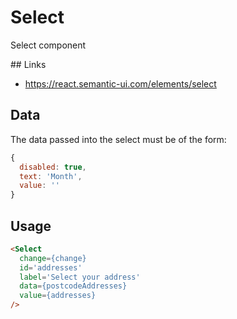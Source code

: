 # Select

Select component

## Links

- https://react.semantic-ui.com/elements/select

## Data

The data passed into the select must be of the form:

```js
{
  disabled: true,
  text: 'Month',
  value: ''
}
```

## Usage

```html
<Select
  change={change}
  id='addresses'
  label='Select your address'
  data={postcodeAddresses}
  value={addresses}
/>
```
